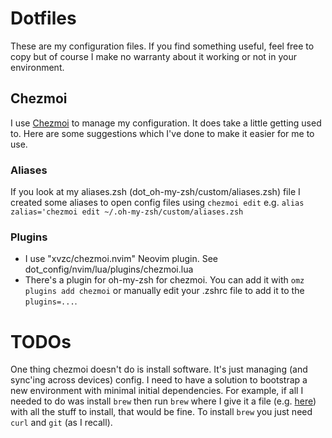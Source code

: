 # Dotfiles

These are my configuration files. If you find something useful, feel free to copy
but of course I make no warranty about it working or not in your environment.

## Chezmoi

I use [Chezmoi](https://www.chezmoi.io/) to manage my configuration. It does take
a little getting used to. Here are some suggestions which I've done to make it easier
for me to use.

### Aliases

If you look at my aliases.zsh (dot_oh-my-zsh/custom/aliases.zsh)
file I created some aliases to open config files using `chezmoi edit` e.g.
`alias zalias='chezmoi edit ~/.oh-my-zsh/custom/aliases.zsh`

### Plugins

- I use "xvzc/chezmoi.nvim" Neovim plugin. See dot_config/nvim/lua/plugins/chezmoi.lua
- There's a plugin for oh-my-zsh for chezmoi. You can add it with
`omz plugins add chezmoi` or manually edit your .zshrc file to add it to the
`plugins=...`.

# TODOs

One thing chezmoi doesn't do is install software. It's just managing (and sync'ing
across devices) config. I need to have a solution to bootstrap a new environment
with minimal initial dependencies. For example, if all I needed to do was install
`brew` then run `brew` where I give it a file
(e.g. [here](https://github.com/raysuliteanu/configs/blob/trunk/Brewfile)) with
all the stuff to install, that would be fine. To install `brew` you just need `curl`
and `git` (as I recall).
